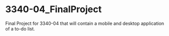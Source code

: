 # 3340-04_FinalProject
Final Project for 3340-04 that will contain a mobile and desktop application of a to-do list.
